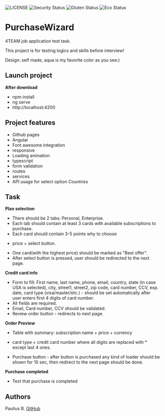 ![LICENSE](https://img.shields.io/badge/license-MIT-blue.svg?style=flat-square)
![Security Status](https://img.shields.io/security-headers?label=Security&url=https%3A%2F%2Fgithub.com&style=flat-square)
![Gluten Status](https://img.shields.io/badge/Gluten-Free-green.svg)
![Eco Status](https://img.shields.io/badge/ECO-Friendly-green.svg)

# PurchaseWizard


4TEAM job application test task.

This project is for testing logics and skills before interview!

Design: self made, aqua is my favorite color as you see:)

## Launch project

__After download__

- npm install
- ng serve 
- http://localhost:4200

## Project features

- Github pages
- Angular
- Font awesome integration
- responsive
- Loading animation
- typescript
- form validation
- routes
- services
- API usage for select option _Countries_

## Task

__Plan selection__

- There should be 2 tabs: Personal, Enterprise.
- Each tab should contain at least 3 cards with available
subscriptions to purchase.
- Each card should contain 3-5 points why to choose
+ price + select button.
- One card(with the highest price) should be marked
as "Best offer".
- After select button is pressed, user should be redirected
to the next page.

__Credit card info__

- Form to fill: First name, last name, phone, email, country,
state (in case USA is selected), city, street1, street2, zip code, card
number, CCV, exp. date, card type (visa/master/etc.) - should be set
automatically after user enters first 4 digits of card number.
- All fields are required.
- Email, Card number, CCV should be validated.
- Review order button - redirects to next page.

__Order Preview__

- Table with summary: subscription name + price + currency
+ card type + credit card number where all digits are replaced
with * except last 4 ones.
- Purchase button - after button is purchased any kind of loader
should be shown for 10 sec, then redirect to the next page should
be done.

__Purchase completed__

- Text that purchase is completed

## Authors

Paulius B. [GitHub](https://github.com/Scarab911)